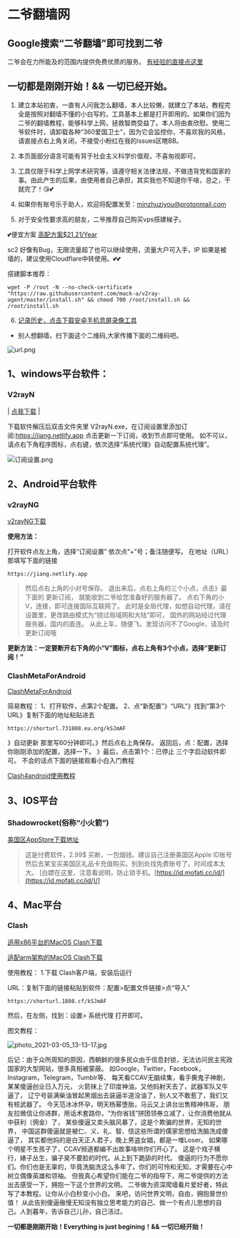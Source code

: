 # 二爷翻墙网

## Google搜索“二爷翻墙”即可找到二爷
二爷会在力所能及的范围内提供免费优质的服务。
[有经验的直接点这里](https://tlanyan.me/v2ray-clients-download/)
## 一切都是刚刚开始！&&  一切已经开始。
1. 建立本站初衷，一直有人问我怎么翻墙，本人比较懒，就建立了本站，教程完全是按照对翻墙不懂的小白写的，工具基本上都是打开即用的。如果你们因为二爷的翻墙教程，能够科学上网，拯救智商受益了。本人将由衷欣慰。使用二爷软件时，请卸载各种“360爱国卫士”，因为它会监控你，不喜欢我的风格，请直接点右上角关闭，不接受小粉红在我的issues区瞎BB。

2. 本页面部分语言可能有背于社会主义科学价值观，不喜匆视即可。

3. 工具仅限于科学上网学术研究等，请遵守相关法律法规，不做违背党和国家的事。由此产生的后果，由使用者自己承担，其实我也不知道你干啥，总之，干就完了！😘💕

4. 如果你有账号乐于助人，欢迎将配置发至：[minzhuziyou@protonmail.com](minzhuziyou@protonmail.com)

5. 对于安全性要求高的朋友，二爷推荐自己购买vps搭建梯子。

  💕便宜方案
  [高配方案$21.21/Year](https://app.cloudcone.com/vps/1/create?token=vps-1&ref=2616)

sc2 好像有Bug，无限流量超了也可以继续使用，流量大户可入手，IP 如果是被墙的，建议使用Cloudflare中转使用。💕💕


  搭建脚本推荐：
  
 ```
wget -P /root -N --no-check-certificate "https://raw.githubusercontent.com/mack-a/v2ray-agent/master/install.sh" && chmod 700 /root/install.sh && /root/install.sh
```

6. [记录历史，点击下载安卓手机息屏录像工具](https://mirror.ghproxy.com/https://raw.githubusercontent.com/ugvf2009/Miles/master/video.apk)



* 别人想翻墙，扫下面这个二维码,大家传播下面的二维码吧。

![url.png](https://i.loli.net/2019/11/05/VcNaIKUyJ7twsSf.png)



## 1、windows平台软件：
### V2rayN



| [点我下载](https://mirror.ghproxy.com/https://github.com/2dust/v2rayN/releases/download/7.0.7/v2rayN-windows-64-With-Core.zip)      |

下载软件解压后双击文件夹里 V2rayN.exe，在订阅设置里添加订阅:https://jiang.netlify.app
点击更新一下订阅，收到节点即可使用。
如不可以，请点右下角程序图标，点右键，依次选择“系统代理》自动配置系统代理”。

![订阅设置.png](https://i.loli.net/2021/03/05/IA5US8H1KtEk6lF.png)

## 2、Android平台软件

### v2rayNG
 
 [v2rayNG下载](https://mirror.ghproxy.com/https://github.com/2dust/v2rayNG/releases/download/1.9.13/v2rayNG_1.9.13_arm64-v8a.apk)
 
**使用方法：**

打开软件点左上角，选择“订阅设置”
依次点“+”号；备注随便写。
在地址（URL）那填写下面的链接
 ```
 https://jiang.netlify.app
```
> 然后点右上角的小对号保存。
退出来后，点右上角的三个小点，点击》最下面的 更新订阅，
就能收到二爷给您准备好的服务器了。
点右下角的小V，连接，即可连接国际互联网了。
此时是全局代理，如想自动代理，请在设置里，更改路由模式为“绕过局域网和大陆”即可，
国外的网站经过代理服务器，国内的直连。
从此上车，随便飞。发现访问不了Google，请及时更新订阅哦

**更新方法：一定要断开右下角的小“V”图标，点右上角有3个小点，选择“更新订阅！”**

### ClashMetaForAndroid

[ClashMetaForAndroid](https://mirror.ghproxy.com/https://github.com/MetaCubeX/ClashMetaForAndroid/releases/download/Prerelease-alpha/cmfa-2.11.2-alpha-arm64-v8a-release.apk)

简易教程：
1、打开软件，点第2个配置。
2、点“新配置”》“URL"》找到“第3个URL》复制下面的地址粘贴进去

 ```
 https://shorturl.731808.eu.org/kSJmAF
 ```

》自动更新 那里写60分钟即可。》然后点右上角保存。
返回后，点：配置，选择你刚刚添加的配置，选择一下。
》最后，点击第1个：已停止 三个字启动软件即可。
不会的话点下面的链接观看小白入门教程

[Clash4android使用教程](https://pan.731808.cf/Android/clash4android.mp4)

##  3、IOS平台

### Shadowrocket(俗称“小火箭”)
[美国区AppStore下载地址](https://apps.apple.com/us/app/shadowrocket/id932747118?l=zh)
> 这是付费软件，2.99$ 买断，一包烟钱。建议自己注册美国区Apple ID账号然后去某宝买美国区礼品卡充值购买。别到处找免费账号了。时间成本太大。
[白嫖在这里，注意看说明，防止锁手机。[https://id.mofati.cc/id/](https://id.mofati.cc/id/)/]


## 4、Mac平台

### Clash

[适用x86平台的MacOS Clash下载](https://ghproxy.com/https://github.com/clash-verge-rev/clash-verge-rev/releases/download/alpha/Clash.Verge_2.0.0-rc.5_x64.dmg)

[适配arm架构的MacOS Clash下载](https://ghproxy.com/https://github.com/clash-verge-rev/clash-verge-rev/releases/download/alpha/Clash.Verge_2.0.0-rc.5_aarch64.dmg)


使用教程：
1.下载 Clash客户端，安装后运行

URL：复制下面的链接粘贴到软件：配置>配置文件链接>点“导入” 

 ```
 https://shorturl.1808.cf/kSJmAF
 ```

然后，在左侧，找到：设置> 系统代理 打开即可。



图文教程：

![photo_2021-03-05_13-13-17.jpg](https://i.loli.net/2021/03/05/Y5KcTHLz2rSjA7y.jpg)



后记：由于众所周知的原因，西朝鲜的很多民众由于信息封锁，无法访问民主宪政国家的大型网站，很多真相被蒙蔽。 如Google，Twitter，Facebook，Instagram，Telegram，Tumblr等、 每天看CCAV无脑续集，看手撕鬼子神剧，某某傻逼创业日入万元， 火箭抹上了印度神油，又他妈射天去了，武器军队又牛逼了， 辽宁号装满柴油冒起黑烟出去装逼半道没油了，别人又不敢惹了，我们又有核武器了。 今天范冰冰怀孕，明天杨幂堕胎，马云又上讲台出售精神伟哥， 朋友拉微信让你进群，用话术套路你，“为你省钱”拼团领券立减了，让你消费他就从中获利（佣金）了， 某些傻逼又卖头脑风暴了，这是个欺骗的世界，无知的世界， 中国这群傻逼就是被仁、义、礼、智、信这些所谓的儒家思想给洗脑洗成傻逼了， 其实都他妈的是白天正人君子，晚上男盗女娼，都是一堆Loser。 如果哪个明星不生孩子了，CCAV频道都编不出故事啥哄你们开心了。 这是个戏子横行，婊子丛生，骗子臭不要脸的时代。从上到下跪舔的时代。 傻逼的行为不愿你们。你们也是无辜的，毕竟洗脑洗这么多年了。你们的可怜和无知，才需要在心中树立偶像英雄和领袖。 但我真心希望你们能在二爷的指导下，用二爷提供的方法出去感受一下，拥抱一下这个世界的文明。 二爷做为资深爬墙看片爱好者，特此写了本教程。让你从小白秒变小小白。 来吧，访问世界文明，自由，拥抱普世价值！ 从此告别傻逼傲慢无知没有独立思考能力的自己、做一个有点儿思想的自己。人到暮年，告诉自己儿孙，自己活过。

**一切都是刚刚开始！Everything is just begining！&& 一切已经开始！**
